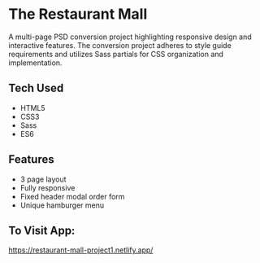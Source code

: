# **The Restaurant Mall**

A multi-page PSD conversion project highlighting responsive design and interactive features. The conversion project adheres to style guide requirements and utilizes Sass partials for CSS organization and implementation. 

## **Tech Used**
*  HTML5
*  CSS3
*  Sass
*  ES6

## **Features**
*   3 page layout
*   Fully responsive
*   Fixed header modal order form
*   Unique hamburger menu

## **To Visit App:**
https://restaurant-mall-project1.netlify.app/